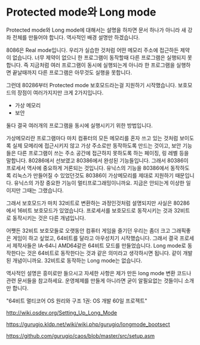 # Protected mode와 Long mode

Protected mode와 Long mode에 대해서는 설명을 하자면 문서 하나가 아니라 새 강좌 전체를 만들어야 합니다. 역사적인 배경 설명만 하겠습니다.

8086은 Real mode입니다. 우리가 실습한 것처럼 어떤 메모리 주소에 접근하든 제약이 없습니다. 너무 제약이 없으니 한 프로그램이 동작할때 다른 프로그램은 실행되지 못합니다. 즉 지금처럼 여러 프로그램이 동시에 실행되는게 아니라 한 프로그램을 실행하면 끝날때까지 다른 프로그램은 아무것도 실행을 못합니다.

그런데 80286부터 Protected mode 보호모드라는걸 지원하기 시작했습니다. 보호모드의 장점이 여러가지지만 크게 2가지입니다.

* 가상 메모리
* 보안

둘다 결국 여러개의 프로그램을 동시에 실행시키기 위한 방법입니다.

가상메모리란 프로그램마다 마치 컴퓨터의 모든 메모리를 혼자 쓰고 있는 것처럼 보이도록 실제 모메리에 접근시키지 않고 가상 주소로만 동작하도록 만드는 것이고, 보안 기능들은 다른 프로그램이 쓰는 주소 공간에 접근하지 못하도록 하는 페이징, 링 레벨 등을 말합니다. 80286에서 선보였고 80386에서 완성된 기능들입니다. 그래서 80386이 프로세서 역사에 중요하게 거론되는 것입니다. 유닉스의 기능을 80386에서 동작하도록 리눅스가 만들어질 수 있었던것도 80386이 가상메모리를 제대로 지원하기 때문입니다. 유닉스의 가장 중요한 기능이 멀티프로그래밍이니까요. 지금은 안되는게 이상한 일이지만 그때는 그랬습니다.

그래서 보호모드가 마치 32비트로 변환하는 과정인것처럼 설명되지만 사실은 80286에서 16비트 보호모드가 있었습니다. 프로세서를 보호모드로 동작시키는 것과 32비트로 동작시키는 것은 다른 개념입니다.

어쨋든 32비트 보호모들로 오랫동안 컴퓨터 게임을 즐기던 우리는 좀더 크고 그래픽좋은 게임이 하고 싶었고, 64비트를 달라고 아우성치기 시작했습니다. 그래서 결국 프로세서 제작사들은 IA-64니 AMD64같은 64비트 모드를 만들었습니다. Long mode로 동작한다는 것은 64비트로 동작한다는 것과 같은 의미라고 생각하시면 됩니다. 같이 개발된 개념이니까요. 32비트로 동작하는 Long mode는 없습니다.

역사적인 설명은 흥미로만 들으시고 자세한 사항은 제가 만든 long mode 변환 코드나 관련 문서들을 참고하세요. 운영체제를 만들게 아니라면 굳이 알필요없는 것들이니 소개만 합니다.

"64비트 멀티코어 OS 원리와 구조 1권: OS 개발 60일 프로젝트"

http://wiki.osdev.org/Setting_Up_Long_Mode

https://gurugio.kldp.net/wiki/wiki.php/gurugio/longmode_bootsect

https://github.com/gurugio/caos/blob/master/src/setup.asm

